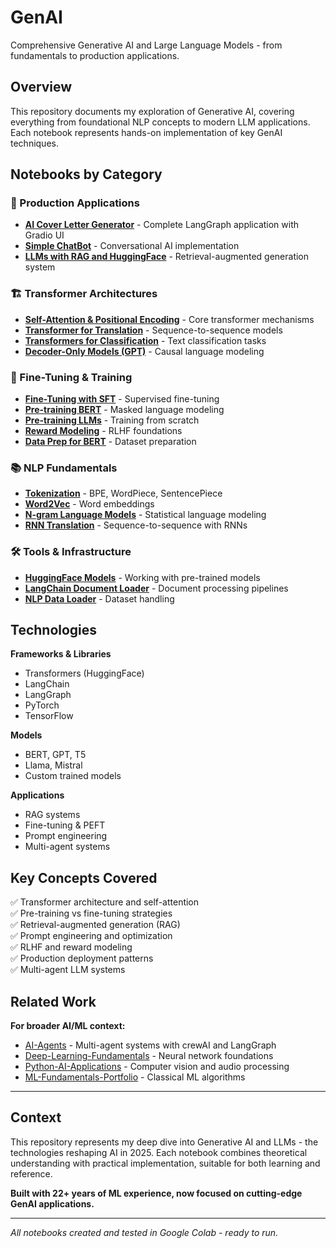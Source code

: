 # GenAI

Comprehensive Generative AI and Large Language Models - from fundamentals to production applications.

## Overview

This repository documents my exploration of Generative AI, covering everything from foundational NLP concepts to modern LLM applications. Each notebook represents hands-on implementation of key GenAI techniques.

## Notebooks by Category

### 🎯 Production Applications
- **[AI Cover Letter Generator](notebooks/CoverLeter_AI_LangGraph_v005.ipynb)** - Complete LangGraph application with Gradio UI
- **[Simple ChatBot](notebooks/SimpleChatBot.ipynb)** - Conversational AI implementation
- **[LLMs with RAG and HuggingFace](notebooks/LLMs_RAGandHuggingFace.ipynb)** - Retrieval-augmented generation system

### 🏗️ Transformer Architectures
- **[Self-Attention & Positional Encoding](notebooks/SelfAttention_PositionalEncoding.ipynb)** - Core transformer mechanisms
- **[Transformer for Translation](notebooks/Transformer_for_Translation.ipynb)** - Sequence-to-sequence models
- **[Transformers for Classification](notebooks/Transformers_for_Classification.ipynb)** - Text classification tasks
- **[Decoder-Only Models (GPT)](notebooks/Decoder_Causal_LM_GPT.ipynb)** - Causal language modeling

### 🔧 Fine-Tuning & Training
- **[Fine-Tuning with SFT](notebooks/Fine_Tuning_SFTTransformers.ipynb)** - Supervised fine-tuning
- **[Pre-training BERT](notebooks/PreTrainingBERT.ipynb)** - Masked language modeling
- **[Pre-training LLMs](notebooks/PretrainingLLMs_HuggingFace.ipynb)** - Training from scratch
- **[Reward Modeling](notebooks/Reward_Modeling.ipynb)** - RLHF foundations
- **[Data Prep for BERT](notebooks/DataPrep_for_BERT.ipynb)** - Dataset preparation

### 📚 NLP Fundamentals
- **[Tokenization](notebooks/Tokenization.ipynb)** - BPE, WordPiece, SentencePiece
- **[Word2Vec](notebooks/Word2Vec.ipynb)** - Word embeddings
- **[N-gram Language Models](notebooks/Language_Modelling_With_N_Gram_Analysis.ipynb)** - Statistical language modeling
- **[RNN Translation](notebooks/S_to_S_RNN_Translation.ipynb)** - Sequence-to-sequence with RNNs

### 🛠️ Tools & Infrastructure
- **[HuggingFace Models](notebooks/ModelsWithHuggingFace.ipynb)** - Working with pre-trained models
- **[LangChain Document Loader](notebooks/LangChain_Document_Loader.ipynb)** - Document processing pipelines
- **[NLP Data Loader](notebooks/NLP_DataLoader.ipynb)** - Dataset handling

## Technologies

**Frameworks & Libraries**
- Transformers (HuggingFace)
- LangChain
- LangGraph
- PyTorch
- TensorFlow

**Models**
- BERT, GPT, T5
- Llama, Mistral
- Custom trained models

**Applications**
- RAG systems
- Fine-tuning & PEFT
- Prompt engineering
- Multi-agent systems

## Key Concepts Covered

✅ Transformer architecture and self-attention  
✅ Pre-training vs fine-tuning strategies  
✅ Retrieval-augmented generation (RAG)  
✅ Prompt engineering and optimization  
✅ RLHF and reward modeling  
✅ Production deployment patterns  
✅ Multi-agent LLM systems  

## Related Work

**For broader AI/ML context:**
- [AI-Agents](../AI-Agents) - Multi-agent systems with crewAI and LangGraph
- [Deep-Learning-Fundamentals](../Deep-Learning-Fundamentals) - Neural network foundations
- [Python-AI-Applications](../Python-AI-Applications) - Computer vision and audio processing
- [ML-Fundamentals-Portfolio](../ML-Fundamentals-Portfolio) - Classical ML algorithms

---

## Context

This repository represents my deep dive into Generative AI and LLMs - the technologies reshaping AI in 2025. Each notebook combines theoretical understanding with practical implementation, suitable for both learning and reference.

**Built with 22+ years of ML experience, now focused on cutting-edge GenAI applications.**

---

*All notebooks created and tested in Google Colab - ready to run.*
